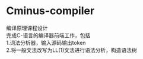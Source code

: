 # Cminus-compiler
编译原理课程设计
<br>完成C-语言的编译器前端工作，包括
<br>1.词法分析器，输入源码输出token
<br>2.将一般文法改写为LL(1)文法进行语法分析，构造语法树
